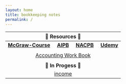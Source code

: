 ```yaml
---
layout: home
title: bookkeeping notes
permalink: /
---
```



| :honeybee: Resources :honeybee: |
|:---------:|
| [**McGraw-Course**](https://connect.mheducation.com/connect/hmStudentCourseList.do) &nbsp; &nbsp; [**AIPB**](https://aipb.org) &nbsp; &nbsp; [**NACPB**](https://www.certifiedpublicbookkeeper.org) &nbsp; &nbsp; [**Udemy**](https://www.udemy.com/)|
||
| [Accounting Work Book](2024-02-26-fin-workbook) |
||
| :hatching_chick: **In Progess** :hatching_chick: |
|[income](2024-01-17-1-income-statement)<br>|
